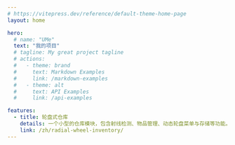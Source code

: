 ```yaml
---
# https://vitepress.dev/reference/default-theme-home-page
layout: home

hero:
  # name: "UMe"
  text: "我的项目"
  # tagline: My great project tagline
  # actions:
  #   - theme: brand
  #     text: Markdown Examples
  #     link: /markdown-examples
  #   - theme: alt
  #     text: API Examples
  #     link: /api-examples

features:
  - title: 轮盘式仓库
    details: 一个小型的仓库模块，包含射线检测、物品管理、动态轮盘菜单与存储等功能。
    link: /zh/radial-wheel-inventory/
---
```


<script setup>
import { setLanguage } from '@/helper'

setLanguage('zh')
</script>
